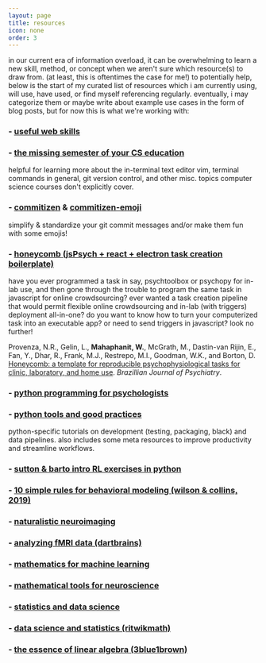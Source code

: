 ```yaml
---
layout: page
title: resources
icon: none
order: 3
---
```


in our current era of information overload, it can be overwhelming to learn a new skill, method, or concept when we aren't sure which resource(s) to draw from. (at least, this is oftentimes the case for me!) to potentially help, below is the start of my curated list of resources which i am currently using, will use, have used, or find myself referencing regularly. eventually, i may categorize them or maybe write about example use cases in the form of blog posts, but for now this is what we're working with:

### - [useful web skills](https://andreasbm.github.io/web-skills/)

### - [the missing semester of your CS education](https://missing.csail.mit.edu/)

helpful for learning more about the in-terminal text editor vim, terminal commands in general, git version control, and other misc. topics computer science courses don't explicitly cover.

### - [commitizen](http://commitizen.github.io/cz-cli/) & [commitizen-emoji](https://github.com/ngryman/cz-emoji)

simplify & standardize your git commit messages and/or make them fun with some emojis!

### - [honeycomb (jsPsych + react + electron task creation boilerplate)](https://brown-ccv.github.io/honeycomb-docs/)

have you ever programmed a task in say, psychtoolbox or psychopy for in-lab use, and then gone through the trouble to program the same task in javascript for online crowdsourcing? ever wanted a task creation pipeline that would permit flexible online crowdsourcing and in-lab (with triggers) deployment all-in-one? do you want to know how to turn your computerized task into an executable app? or need to send triggers in javascript? look no further!

Provenza, N.R., Gelin, L., **Mahaphanit, W.**, McGrath, M., Dastin-van Rijin, E., Fan, Y., Dhar, R., Frank, M.J., Restrepo, M.I., Goodman, W.K., and Borton, D. [Honeycomb: a template for reproducible psychophysiological tasks for clinic, laboratory, and home use](https://pubmed.ncbi.nlm.nih.gov/34320125/). _Brazillian Journal of Psychiatry_.

### - [python programming for psychologists](https://github.com/ContextLab/cs-for-psych)

### - [python tools and good practices](https://calmcode.io)

python-specific tutorials on development (testing, packaging, black) and data pipelines. also includes some meta resources to improve productivity and streamline workflows.

### - [sutton & barto intro RL exercises in python](https://github.com/ShangtongZhang/reinforcement-learning-an-introduction)

### - [10 simple rules for behavioral modeling (wilson & collins, 2019)](https://elifesciences.org/articles/49547)

### - [naturalistic neuroimaging](http://naturalistic-data.org)

### - [analyzing fMRI data (dartbrains)](https://dartbrains.org)

### - [mathematics for machine learning](https://mml-book.github.io/)

### - [mathematical tools for neuroscience](https://github.com/ebatty/MathToolsforNeuroscience)

### - [statistics and data science](http://theoryandpractice.org/stats-ds-book/intro.html)

### - [data science and statistics (ritwikmath)](https://www.youtube.com/channel/UCUcpVoi5KkJmnE3bvEhHR0Q)

### - [the essence of linear algebra (3blue1brown)](https://www.youtube.com/playlist?list=PLZHQObOWTQDPD3MizzM2xVFitgF8hE_ab)
